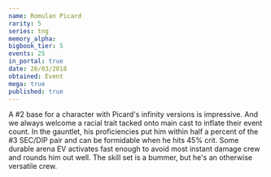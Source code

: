 ```yaml
---
name: Romulan Picard
rarity: 5
series: tng
memory_alpha:
bigbook_tier: 5
events: 25
in_portal: true
date: 26/03/2018
obtained: Event
mega: true
published: true
---
```


A #2 base for a character with Picard's infinity versions is impressive. And we always welcome a racial trait tacked onto main cast to inflate their event count. In the gauntlet, his proficiencies put him within half a percent of the #3 SEC/DIP pair and can be formidable when he hits 45% crit. Some durable arena EV activates fast enough to avoid most instant damage crew and rounds him out well. The skill set is a bummer, but he's an otherwise versatile crew.

